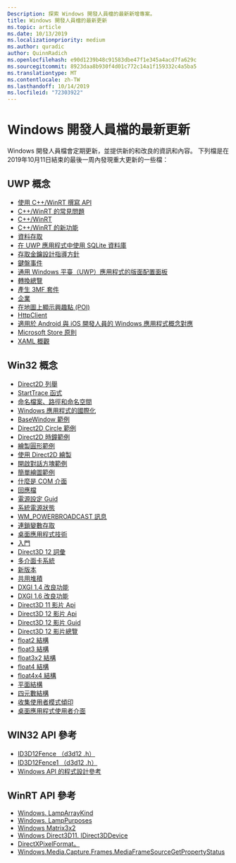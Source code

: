 ```yaml
---
Description: 探索 Windows 開發人員檔的最新新增專案。
title: Windows 開發人員檔的最新更新
ms.topic: article
ms.date: 10/13/2019
ms.localizationpriority: medium
ms.author: quradic
author: QuinnRadich
ms.openlocfilehash: e90d1239b48c91583dbe47f1e345a4acd7fa629c
ms.sourcegitcommit: 8923daa8b930f4d01c772c14a1f159332c4a5ba5
ms.translationtype: MT
ms.contentlocale: zh-TW
ms.lasthandoff: 10/14/2019
ms.locfileid: "72303922"
---
```

# <a name="latest-updates-to-the-windows-developer-docs"></a>Windows 開發人員檔的最新更新


Windows 開發人員檔會定期更新，並提供新的和改良的資訊和內容。 下列檔是在2019年10月11日結束的最後一周內發現重大更新的一些檔：


## <a name="uwp-conceptual"></a>UWP 概念

<ul>
<li><a href="https://docs.microsoft.com/windows/uwp/cpp-and-winrt-apis/author-apis">使用 C++/WinRT 撰寫 API</a></li>
<li><a href="https://docs.microsoft.com/windows/uwp/cpp-and-winrt-apis/faq">C++/WinRT 的常見問題</a></li>
<li><a href="https://docs.microsoft.com/windows/uwp/cpp-and-winrt-apis/index">C++/WinRT</a></li>
<li><a href="https://docs.microsoft.com/windows/uwp/cpp-and-winrt-apis/news">C++/WinRT 的新功能</a></li>
<li><a href="https://docs.microsoft.com/windows/uwp/data-access/index">資料存取</a></li>
<li><a href="https://docs.microsoft.com/windows/uwp/data-access/sqlite-databases">在 UWP 應用程式中使用 SQLite 資料庫</a></li>
<li><a href="https://docs.microsoft.com/windows/uwp/design/input/access-keys">存取金鑰設計指導方針</a></li>
<li><a href="https://docs.microsoft.com/windows/uwp/design/input/keyboard-events">鍵盤事件</a></li>
<li><a href="https://docs.microsoft.com/windows/uwp/design/layout/layout-panels">通用 Windows 平臺（UWP）應用程式的版面配置面板</a></li>
<li><a href="https://docs.microsoft.com/windows/uwp/design/layout/transforms">轉換總覽</a></li>
<li><a href="https://docs.microsoft.com/windows/uwp/devices-sensors/generate-3mf">產生 3MF 套件</a></li>
<li><a href="https://docs.microsoft.com/windows/uwp/enterprise/index">企業</a></li>
<li><a href="https://docs.microsoft.com/windows/uwp/maps-and-location/display-poi">在地圖上顯示興趣點 (POI)</a></li>
<li><a href="https://docs.microsoft.com/windows/uwp/networking/httpclient">HttpClient</a></li>
<li><a href="https://docs.microsoft.com/windows/uwp/porting/android-ios-uwp-map">適用於 Android 與 iOS 開發人員的 Windows 應用程式概念對應</a></li>
<li><a href="https://docs.microsoft.com/windows/uwp/publish/store-policies">Microsoft Store 原則</a></li>
<li><a href="https://docs.microsoft.com/windows/uwp/xaml-platform/xaml-overview">XAML 概觀</a></li>
</ul>



## <a name="win32-conceptual"></a>Win32 概念

<ul>
<li><a href="https://docs.microsoft.com/windows/desktop/Direct2D/enumerations">Direct2D 列舉</a></li>
<li><a href="https://docs.microsoft.com/windows/desktop/ETW/starttrace">StartTrace 函式</a></li>
<li><a href="https://docs.microsoft.com/windows/desktop/FileIO/naming-a-file">命名檔案、路徑和命名空間</a></li>
<li><a href="https://docs.microsoft.com/windows/desktop/Intl/international-support">Windows 應用程式的國際化</a></li>
<li><a href="https://docs.microsoft.com/windows/desktop/LearnWin32/basewindow-sample">BaseWindow 範例</a></li>
<li><a href="https://docs.microsoft.com/windows/desktop/LearnWin32/direct2d-circle-sample">Direct2D Circle 範例</a></li>
<li><a href="https://docs.microsoft.com/windows/desktop/LearnWin32/direct2d-clock-sample">Direct2D 時鐘範例</a></li>
<li><a href="https://docs.microsoft.com/windows/desktop/LearnWin32/draw-circle-sample">繪製圓形範例</a></li>
<li><a href="https://docs.microsoft.com/windows/desktop/LearnWin32/drawing-with-direct2d">使用 Direct2D 繪製</a></li>
<li><a href="https://docs.microsoft.com/windows/desktop/LearnWin32/open-dialog-box-sample">開啟對話方塊範例</a></li>
<li><a href="https://docs.microsoft.com/windows/desktop/LearnWin32/simple-drawing-sample">簡單繪圖範例</a></li>
<li><a href="https://docs.microsoft.com/windows/desktop/LearnWin32/what-is-a-com-interface-">什麼是 COM 介面</a></li>
<li><a href="https://docs.microsoft.com/windows/desktop/Midl/response-files">回應檔</a></li>
<li><a href="https://docs.microsoft.com/windows/desktop/Power/power-setting-guids">電源設定 Guid</a></li>
<li><a href="https://docs.microsoft.com/windows/desktop/Power/system-power-states">系統電源狀態</a></li>
<li><a href="https://docs.microsoft.com/windows/desktop/Power/wm-powerbroadcast">WM_POWERBROADCAST 訊息</a></li>
<li><a href="https://docs.microsoft.com/windows/desktop/Sync/interlocked-variable-access">連鎖變數存取</a></li>
<li><a href="https://docs.microsoft.com/windows/desktop/desktop-app-technologies">桌面應用程式技術</a></li>
<li><a href="https://docs.microsoft.com/windows/desktop/desktop-programming">入門</a></li>
<li><a href="https://docs.microsoft.com/windows/desktop/direct3d12/directx-12-glossary">Direct3D 12 詞彙</a></li>
<li><a href="https://docs.microsoft.com/windows/desktop/direct3d12/multi-engine">多介面卡系統</a></li>
<li><a href="https://docs.microsoft.com/windows/desktop/direct3d12/new-releases">新版本</a></li>
<li><a href="https://docs.microsoft.com/windows/desktop/direct3d12/shared-heaps">共用堆積</a></li>
<li><a href="https://docs.microsoft.com/windows/desktop/direct3ddxgi/dxgi-1-4-improvements">DXGI 1.4 改良功能</a></li>
<li><a href="https://docs.microsoft.com/windows/desktop/direct3ddxgi/dxgi-1-6-improvements">DXGI 1.6 改良功能</a></li>
<li><a href="https://docs.microsoft.com/windows/desktop/medfound/direct3d-11-video-apis">Direct3D 11 影片 Api</a></li>
<li><a href="https://docs.microsoft.com/windows/desktop/medfound/direct3d-12-video-apis">Direct3D 12 影片 Api</a></li>
<li><a href="https://docs.microsoft.com/windows/desktop/medfound/direct3d-12-video-guids">Direct3D 12 影片 Guid</a></li>
<li><a href="https://docs.microsoft.com/windows/desktop/medfound/direct3d-12-video-overview">Direct3D 12 影片總覽</a></li>
<li><a href="https://docs.microsoft.com/windows/desktop/numerics_h/float2-structure">float2 結構</a></li>
<li><a href="https://docs.microsoft.com/windows/desktop/numerics_h/float3-structure">float3 結構</a></li>
<li><a href="https://docs.microsoft.com/windows/desktop/numerics_h/float3x2-structure">float3x2 結構</a></li>
<li><a href="https://docs.microsoft.com/windows/desktop/numerics_h/float4-structure">float4 結構</a></li>
<li><a href="https://docs.microsoft.com/windows/desktop/numerics_h/float4x4-structure">float4x4 結構</a></li>
<li><a href="https://docs.microsoft.com/windows/desktop/numerics_h/plane-structure">平面結構</a></li>
<li><a href="https://docs.microsoft.com/windows/desktop/numerics_h/quaternion-structure">四元數結構</a></li>
<li><a href="https://docs.microsoft.com/windows/desktop/wer/collecting-user-mode-dumps">收集使用者模式傾印</a></li>
<li><a href="https://docs.microsoft.com/windows/desktop/windows-application-ui-development">桌面應用程式使用者介面</a></li>
</ul>

## <a name="win32-api-reference"></a>WIN32 API 參考

<ul>
<li><a href="https://docs.microsoft.com/windows/win32/api/d3d12/nn-d3d12-id3d12fence">ID3D12Fence （d3d12 .h）</a></li>
<li><a href="https://docs.microsoft.com/windows/win32/api/d3d12/nn-d3d12-id3d12fence1">ID3D12Fence1 （d3d12 .h）</a></li>
<li><a href="https://docs.microsoft.com/windows/win32/api/index_bkp">Windows API 的程式設計參考</a></li>
</ul>

## <a name="winrt-api-reference"></a>WinRT API 參考

<ul>
<li><a href="https://docs.microsoft.com/uwp/api/windows.devices.lights.lamparraykind">Windows. LampArrayKind</a></li>
<li><a href="https://docs.microsoft.com/uwp/api/windows.devices.lights.lamppurposes">Windows. LampPurposes</a></li>
<li><a href="https://docs.microsoft.com/uwp/api/windows.foundation.numerics.matrix3x2">Windows Matrix3x2</a></li>
<li><a href="https://docs.microsoft.com/uwp/api/windows.graphics.directx.direct3d11.idirect3ddevice">Windows Direct3D11. IDirect3DDevice</a></li>
<li><a href="https://docs.microsoft.com/uwp/api/windows.graphics.directx.directxpixelformat">DirectXPixelFormat。</a></li>
<li><a href="https://docs.microsoft.com/uwp/api/windows.media.capture.frames.mediaframesourcegetpropertystatus">Windows.Media.Capture.Frames.MediaFrameSourceGetPropertyStatus</a></li>

</ul>